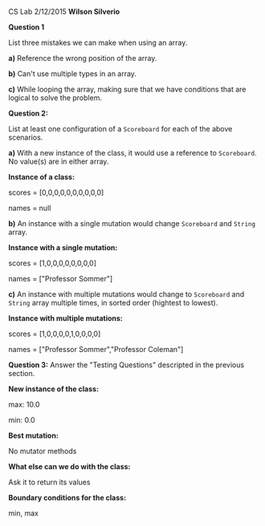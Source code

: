 CS Lab 2/12/2015 **Wilson Silverio**

**Question 1** 

List three mistakes we can make when using an array.

**a)** Reference the wrong position of the array.

**b)** Can't use multiple types in an array.

**c)** While looping the array, making sure that we have conditions that are logical to solve the problem.

**Question 2:** 

List at least one configuration of a `Scoreboard` for each of the above scenarios.

**a)** With a new instance of the class, it would use a reference to `Scoreboard`. No value(s) are in either array. 

**Instance of a class:**

scores = [0,0,0,0,0,0,0,0,0,0]

names = null

**b)** An instance with a single mutation would change `Scoreboard` and `String` array. 

**Instance with a single mutation:**

scores = [1,0,0,0,0,0,0,0,0]

names = ["Professor Sommer"]

**c)** An instance with multiple mutations would change to `Scoreboard` and `String` array multiple times, in sorted order (hightest to lowest).

**Instance with multiple mutations:**

scores = [1,0,0,0,0,1,0,0,0,0]

names = ["Professor Sommer","Professor Coleman"]

**Question 3:** Answer the "Testing Questions" descripted in the previous section.

**New instance of the class:**

max: 10.0

min: 0.0

**Best mutation:**

No mutator methods

**What else can we do with the class:**

Ask it to return its values

**Boundary conditions for the class:**

min, max
